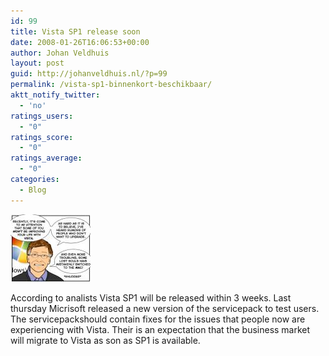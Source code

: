 ```yaml
---
id: 99
title: Vista SP1 release soon
date: 2008-01-26T16:06:53+00:00
author: Johan Veldhuis
layout: post
guid: http://johanveldhuis.nl/?p=99
permalink: /vista-sp1-binnenkort-beschikbaar/
aktt_notify_twitter:
  - 'no'
ratings_users:
  - "0"
ratings_score:
  - "0"
ratings_average:
  - "0"
categories:
  - Blog
---
```

[![Vista SP1](/wp-content/uploads/2008/03/1189173178.thumbnail.jpg)](/wp-content/uploads/2008/03/1189173178.jpg "Vista SP1")

According to analists Vista SP1 will be released within 3 weeks. Last thursday Micrisoft released a new version of the servicepack to test users. The servicepackshould contain fixes for the issues that people now are experiencing with Vista. Their is an expectation that the business market will migrate to Vista as son as SP1 is available.